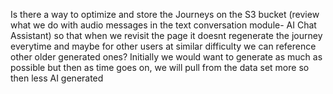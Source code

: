 Is there a way to optimize and store the Journeys on the S3 bucket (review what we do with audio messages in the text conversation module- AI Chat Assistant) so that when we revisit the page it doesnt regenerate the journey everytime and maybe for other users at similar difficulty we can reference other older generated ones? Initially we would want to generate as much as possible but then as time goes on, we will pull from the data set more so then less AI generated